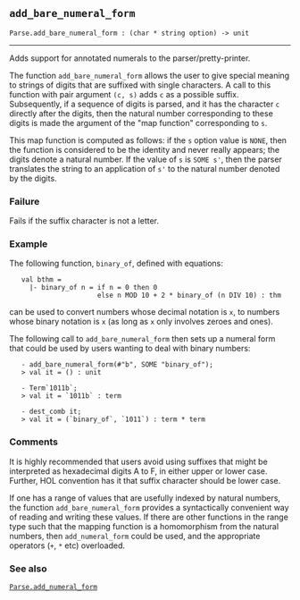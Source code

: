 ## `add_bare_numeral_form`

``` hol4
Parse.add_bare_numeral_form : (char * string option) -> unit
```

------------------------------------------------------------------------

Adds support for annotated numerals to the parser/pretty-printer.

The function `add_bare_numeral_form` allows the user to give special
meaning to strings of digits that are suffixed with single characters. A
call to this function with pair argument `(c, s)` adds `c` as a possible
suffix. Subsequently, if a sequence of digits is parsed, and it has the
character `c` directly after the digits, then the natural number
corresponding to these digits is made the argument of the "map function"
corresponding to `s`.

This map function is computed as follows: if the `s` option value is
`NONE`, then the function is considered to be the identity and never
really appears; the digits denote a natural number. If the value of `s`
is `SOME s'`, then the parser translates the string to an application of
`s'` to the natural number denoted by the digits.

### Failure

Fails if the suffix character is not a letter.

### Example

The following function, `binary_of`, defined with equations:

``` hol4
   val bthm =
     |- binary_of n = if n = 0 then 0
                      else n MOD 10 + 2 * binary_of (n DIV 10) : thm
```

can be used to convert numbers whose decimal notation is `x`, to numbers
whose binary notation is `x` (as long as `x` only involves zeroes and
ones).

The following call to `add_bare_numeral_form` then sets up a numeral
form that could be used by users wanting to deal with binary numbers:

``` hol4
   - add_bare_numeral_form(#"b", SOME "binary_of");
   > val it = () : unit

   - Term`1011b`;
   > val it = `1011b` : term

   - dest_comb it;
   > val it = (`binary_of`, `1011`) : term * term
```

### Comments

It is highly recommended that users avoid using suffixes that might be
interpreted as hexadecimal digits A to F, in either upper or lower case.
Further, HOL convention has it that suffix character should be lower
case.

If one has a range of values that are usefully indexed by natural
numbers, the function `add_bare_numeral_form` provides a syntactically
convenient way of reading and writing these values. If there are other
functions in the range type such that the mapping function is a
homomorphism from the natural numbers, then `add_numeral_form` could be
used, and the appropriate operators (`+`, `*` etc) overloaded.

### See also

[`Parse.add_numeral_form`](#Parse.add_numeral_form)
